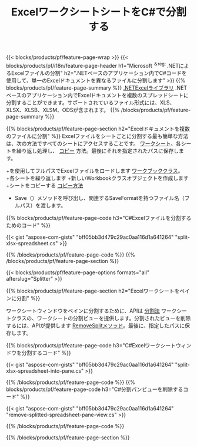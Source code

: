 ﻿---
title: ExcelワークシートシートをC#で分割する
url: /ja/net/splitter/
description: VisualC#.NETアプリケーションでMicrosoftExcelファイルを複数のファイルに分割する方法を説明するC#ソースコード
---
{{< blocks/products/pf/feature-page-wrap >}}
{{< blocks/products/pf/i18n/feature-page-header h1="Microsoft <sup>＆reg; </sup>.NETによるExcelファイルの分割" h2=".NETベースのアプリケーション内でC#コードを使用して、単一のExcelドキュメントを異なるファイルに分割します" >}}
{{% blocks/products/pf/feature-page-summary %}}
[.NETExcelライブラリ](/cells/net/) .NETベースのアプリケーション内でExcelドキュメントを複数のスプレッドシートに分割することができます。サポートされているファイル形式には、XLS、XLSX、XLSB、XLSM、ODSが含まれます。
{{% /blocks/products/pf/feature-page-summary %}}

{{% blocks/products/pf/feature-page-section h2="Excelドキュメントを複数のファイルに分割" %}}
Excelファイルをシートごとに分割する最も簡単な方法は、次の方法ですべてのシートにアクセスすることです。 [ワークシート](https://reference.aspose.com/cells/net/aspose.cells/workbook/properties/worksheets)、各シートを繰り返し処理し、 [コピー](https://reference.aspose.com/cells/net/aspose.cells/worksheet/methods/copy) 方法。最後にそれを指定されたパスに保存します。 

+を使用してフルパスでExcelファイルをロードします [ワークブッククラス](https://reference.aspose.com/cells/net/aspose.cells/workbook)。
+各シートを繰り返します
+新しいWorkbookクラスオブジェクトを作成します
+シートをコピーする [コピー方法](https://reference.aspose.com/cells/net/aspose.cells/worksheet/methods/copy)
+ Save（）メソッドを呼び出し、関連するSaveFormatを持つファイル名（フルパス）を渡します。

{{% blocks/products/pf/feature-page-code h3="C#Excelファイルを分割するためのコード" %}}

{{< gist "aspose-com-gists" "bff05bb3d479c29ac0aa116d1a641264" "split-xlsx-spreadsheet.cs" >}}

{{% /blocks/products/pf/feature-page-code %}}
{{% /blocks/products/pf/feature-page-section %}}

{{< blocks/products/pf/feature-page-options formats="all" afterslug="Splitter" >}}

{{% blocks/products/pf/feature-page-section h2="Excelワークシートをペインに分割" %}}

ワークシートウィンドウをペインに分割するために、APIは [分割法](https://reference.aspose.com/cells/net/aspose.cells/worksheet/methods/split) ワークシートクラスの、ワークシートの分割ビューを提供します。分割されたビューを削除するには、APIが提供します [RemoveSplitメソッド](https://reference.aspose.com/cells/net/aspose.cells/worksheet/methods/removesplit)。最後に、指定したパスに保存します。 

{{% blocks/products/pf/feature-page-code h3="C#Excelワークシートウィンドウを分割するコード" %}}

{{< gist "aspose-com-gists" "bff05bb3d479c29ac0aa116d1a641264" "split-xlsx-spreadsheet-into-pane.cs" >}}

{{% /blocks/products/pf/feature-page-code %}}
{{% blocks/products/pf/feature-page-code h3="C#分割パンビューを削除するコード" %}}

{{< gist "aspose-com-gists" "bff05bb3d479c29ac0aa116d1a641264" "remove-splitted-spreadsheet-pane-view.cs" >}}

{{% /blocks/products/pf/feature-page-code %}}

{{% /blocks/products/pf/feature-page-section %}}
